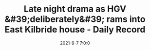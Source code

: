 ---
"title": "Late night drama as HGV &amp;#39;deliberately&amp;#39; rams into East Kilbride house - Daily Record"
"date": "2021-9-7 7:0:0"
"feed_name": "GOOGLENEWSDRILLING"
"feed_website": "https://news.google.com/search?q=drilling%2Bincident&hl=en-US&gl=US&ceid=US:en"
"feed_rss": "https://news.google.com/rss/search?q=drilling%2Bincident&hl=en-US&gl=US&ceid=US:en"
"link": "https://www.dailyrecord.co.uk/in-your-area/lanarkshire/late-night-drama-hgv-rams-24925954"
"file": "_posts/2021-1-1-bf393fee4993fd26493276d303f1187039f3f59b.md"
"accident": "0"
"drilling": "0"
"dead": "0"
"injured": "0"
---